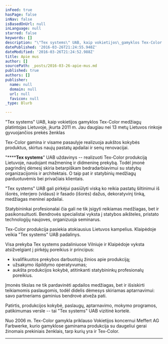 ```yaml
---
inFeed: true
hasPage: false
inNav: false
isBasedOnUrl: null
inLanguage: null
starred: false
keywords: []
description: "\"Tex systems\" UAB, kaip vokietijos\_gamyklos Tex-Color medžiagų platintojas\_Lietuvoje, įkurta\_2011 m. Jau daugiau nei 13 metų Lietuvos rinkoje gyvuojančios\_prekės ženklas\_"
datePublished: '2016-03-26T21:24:55.948Z'
dateModified: '2016-03-26T21:24:52.988Z'
title: Apie mus
author: []
sourcePath: _posts/2016-03-26-apie-mus.md
published: true
authors: []
publisher:
  name: null
  domain: null
  url: null
  favicon: null
_type: Blurb

---
```

"Tex systems" UAB, kaip vokietijos gamyklos Tex-Color medžiagų platintojas Lietuvoje, įkurta 2011 m. Jau daugiau nei 13 metų Lietuvos rinkoje gyvuojančios prekės ženklas 

Tex-Color gamina ir visame pasaulyje realizuoja aukštos kokybės produktus, skirtus naujų pastatų apdailai ir senų renovacijai.

"******Tex systems**" UAB uždavinys -- realizuoti Tex-Color produkciją Lietuvoje, naudojant mažmeninę ir didmeninę prekybą. Todėl įmonė pagrindinį dėmesį skiria betarpiškam bedradarbiavimui su statybų organizacijomis ir architektais. O taip pat ir statybinių medžiagų parduotuvėmis bei privačiais klientais.

"Tex systems" UAB gali pirkėjui pasiūlyti viską ko reikia pastatų šiltinimui iš išorės, interjero (vidaus) ir fasado (išorės) dažus, dekoratyvinį tinką, medžiagas meninei apdailai.

Statybininkai profesionalai čia gali ne tik įsigyti reikiamas medžiagas, bet ir pasikonsultuoti. Bendrovės specialistai vyksta į statybos aikšteles, pristato technologijų naujoves, organizuoja seminarus.

Tex-Color produkcija pasiekia atokiausius Lietuvos kampelius. Klaipėdoje veikia "Tex systems" UAB padalinys.

Visa prekyba Tex systems padaliniuose Vilniuje ir Klaipėdoje vyksta atsižvelgiant į pirkėjų poreikius ir principus:

* kvalifikuotos prekybos darbuotojų žinios apie produkciją;
* užsakymo išpildymo operatyvumas;
* aukšta produkcijos kokybė, atitinkanti statybininkų profesionalų poreikius.

Įmonės tikslas ne tik pardavinėti apdailos medžiagas, bet ir išsiskirti teikiamomis paslaugomis, todėl didelis dėmesys skiriamas aptarnavimui: savo partneriams gaminius bendrovė atveža pati.

Patirtis, produkcijos kokybė, paslaugų, aptarnavimo, mokymo programos, patikimumas versle -- tai "Tex systems" UAB vizitinė kortelė. 

Nuo 2006 m. Tex-Color gamykla priklauso Vokietijos koncernui Meffert AG Farbwerke, kurio gamyklose gaminama produkcija su daugeliui gerai žinomais prekiniais ženklais, tarp kurių yra ir Tex-Color.

****